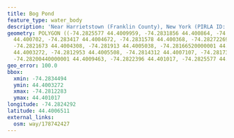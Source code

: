 ```yaml
---
title: Bog Pond
feature_type: water_body
description: 'Near Harrietstown (Franklin County), New York (PIRLA ID: ADIR007)'
geometry: POLYGON ((-74.2825577 44.4009959, -74.2831856 44.400864, -74.28344939999999
  44.400702, -74.283417 44.4004672, -74.2831578 44.400368, -74.28272269999999 44.4003548,
  -74.2821673 44.4004308, -74.281913 44.4005038, -74.28166520000001 44.4004282, -74.2812283
  44.4003272, -74.2812953 44.4005508, -74.2814312 44.4007107, -74.281738 44.4007643,
  -74.28200440000001 44.4009463, -74.2822396 44.401017, -74.2825577 44.4009959))
geo_error: 100.0
bbox:
  xmin: -74.2834494
  ymin: 44.4003272
  xmax: -74.2812283
  ymax: 44.401017
longitude: -74.2824292
latitude: 44.4006511
external_links:
  osm: way/178742427
---
```

